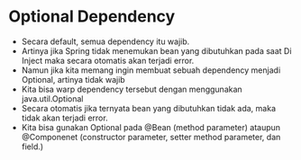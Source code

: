 # Optional Dependency
- Secara default, semua dependency itu wajib.
- Artinya jika Spring tidak menemukan bean yang dibutuhkan pada saat Di Inject
    maka secara otomatis akan terjadi error.
- Namun jika kita memang ingin membuat sebuah dependency menjadi Optional, artinya tidak wajib
- Kita bisa warp dependency tersebut dengan menggunakan java.util.Optional<T>
- Secara otomatis jika ternyata bean yang dibutuhkan tidak ada, maka tidak akan terjadi error.
- Kita bisa gunakan Optional<T> pada @Bean (method parameter) ataupun @Componenet
    (constructor parameter, setter method parameter, dan field.)